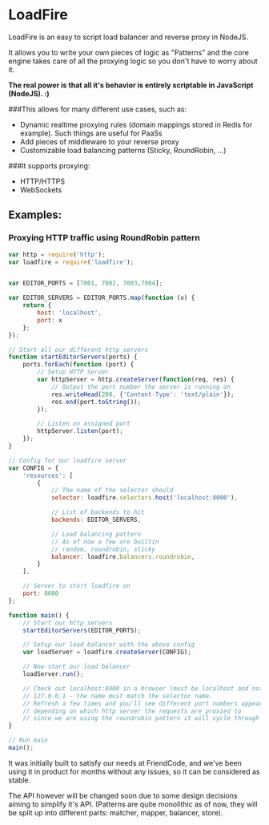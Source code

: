# LoadFire

LoadFire is an easy to script load balancer and reverse proxy in NodeJS.

It allows you to write your own pieces of logic as "Patterns" and the core engine takes care of all the proxying logic so you don't have to worry about it.

**The real power is that all it's behavior is entirely scriptable in JavaScript (NodeJS). :)**

###This allows for many different use cases, such as:
  - Dynamic realtime proxying rules (domain mappings stored in Redis for example). Such things are useful for PaaSs 
  - Add pieces of middleware to your reverse proxy
  - Customizable load balancing patterns (Sticky, RoundRobin, ...)

###It supports proxying:
  - HTTP/HTTPS
  - WebSockets

## Examples:

### Proxying HTTP traffic using RoundRobin pattern

```js
var http = require('http');
var loadfire = require('loadfire');


var EDITOR_PORTS = [7001, 7002, 7003,7004];

var EDITOR_SERVERS = EDITOR_PORTS.map(function (x) {
    return {
        host: 'localhost',
        port: x
    };
});

// Start all our different http servers
function startEditorServers(ports) {
    ports.forEach(function (port) {
        // Setup HTTP Server
        var httpServer = http.createServer(function(req, res) {
            // Output the port number the server is running on
            res.writeHead(200, {'Content-Type': 'text/plain'});
            res.end(port.toString());
        });

        // Listen on assigned port
        httpServer.listen(port);
    });
}

// Config for our loadfire server
var CONFIG = {
    'resources': [
        {
            // The name of the selector should
            selector: loadfire.selectors.host('localhost:8000'),

            // List of backends to hit
            backends: EDITOR_SERVERS,

            // Load balancing pattern
            // As of now a few are builtin
            // random, roundrobin, sticky
            balancer: loadfire.balancers.roundrobin,
        }
    ],

    // Server to start loadfire on
    port: 8000
};

function main() {
    // Start our http servers
    startEditorServers(EDITOR_PORTS);

    // Setup our load balancer with the above config
    var loadServer = loadfire.createServer(CONFIG);

    // Now start our load balancer
    loadServer.run();

    // Check out localhost:8000 in a browser (must be localhost and not
    // 127.0.0.1 - the name must match the selector name.
    // Refresh a few times and you'll see different port numbers appear
    // depending on which http server the requests are proxied to
    // since we are using the roundrobin pattern it will cycle through them
}

// Run main
main();
```


It was initially built to satisfy our needs at FriendCode, and we've been using it in product for months without any issues, so it can be considered as stable.

The API however will be changed soon due to some design decisions aiming to simplify it's API. (Patterns are quite monolithic as of now, they will be split up into different parts: matcher, mapper, balancer, store).
